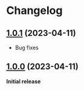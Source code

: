 # Changelog

## [1.0.1](https://github.com/Jlopez2045/vsc-huggingchat/tree/1.0.1) (2023-04-11)

* Bug fixes

## [1.0.0](https://github.com/Jlopez2045/vsc-huggingchat/tree/1.0.0) (2023-04-11)

**Initial release**